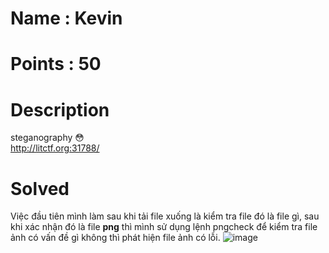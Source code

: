 # Name : Kevin
# Points : 50

# Description #

steganography 😳 <br>
http://litctf.org:31788/

# Solved #

Việc đầu tiên mình làm sau khi tải file xuống là kiểm tra file đó là file gì, 
sau khi xác nhận đó là file **png** thì mình sử dụng lệnh pngcheck để kiểm tra file ảnh có vấn đề gì không 
thì phát hiện file ảnh có lỗi.
![image](https://github.com/Kayiyan/CTF_Team_Write-up/assets/112896213/f2d7ca4e-b911-4141-857a-db5d625a280a)

